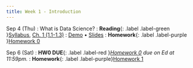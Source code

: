 ```yaml
---
title: Week 1 - Introduction
---
```


Sep 4 (Thu)
: What is Data Science?
  : **Reading**{: .label .label-green }[Syllabus](/dasc130/syllabus), [Ch. 1 (1.1-1.3)](https://inferentialthinking.com/chapters/01/what-is-data-science.html)
: [Demo](#) • [Slides](#)
  : **Homework**{: .label .label-purple }[Homework 0](#)

Sep 6 (Sat)
: **HW0 DUE**{: .label .label-red }*[Homework 0]() due on Ed at 11:59pm.*
  : **Homework**{: .label .label-purple}[Homework 1](https://edstem.org/us/courses/80618/lessons/142883/slides/811799)